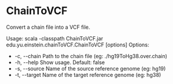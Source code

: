 ChainToVCF
==========

Convert a chain file into a VCF file.

Usage: scala -classpath ChainToVCF.jar edu.yu.einstein.chainToVCF.ChainToVCF [options]
  Options:
  * -c, --chain
       Path to the chain file (eg: ./hg19ToHg38.over.chain)
  * -h, --help
       Show usage. Default: false
  * -s, --source
       Name of the source reference genome (eg: hg19)
  * -t, --target
       Name of the target reference genome (eg: hg38)
